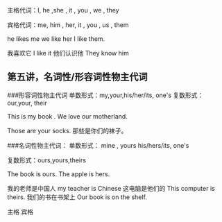 

主格代词：I, he ,she , it , you , we , they


宾格代词：me, him , her, it , you , us , them

he likes me
we like her
I like them.


我喜欢它
I like it 
他们认识他
They know him




## 第五讲，名词性/形容词性物主代词

###形容词性物主代词
单数形式：my,your,his/her/its,
         one's
复数形式： our,your, their

This is my book .
We love our motherland.

Those are your socks.
那些是你们的袜子。

###名词性物主代词：
单数形式： mine , yours his/hers/its, one's

复数形式：ours,yours,theirs

The book is ours.
The apple is hers.


我的老师是中国人
my teacher is Chinese
这电脑是他们的
This computer is theirs.
我们的书在书架上
Our book is on the shelf.



主格   宾格 








